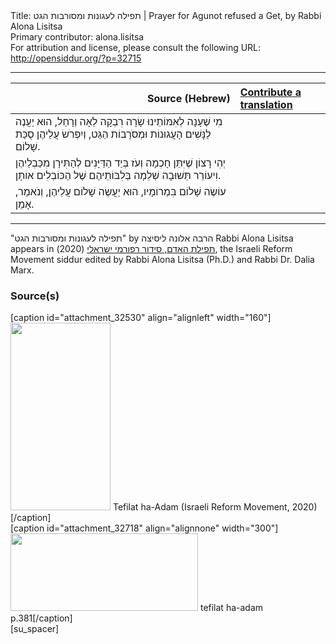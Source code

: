 <html>
<head></head>
<body>
Title: תפילה לעגונות ומסורבות הגט | Prayer for Agunot refused a Get, by Rabbi Alona Lisitsa<br />
Primary contributor: alona.lisitsa<br />
For attribution and license, please consult the following URL: <a href="http://opensiddur.org/?p=32715">http://opensiddur.org/?p=32715</a>
<p />
<hr />

<table style="margin-left: auto;margin-right: auto;" class="draggable">
<thead><tr><th id="x" style="text-align: right;">Source (Hebrew)</th><th style="text-align: left;"><a href="/contributing/upload/">Contribute a translation</a></th></tr></thead>
<tbody>
<tr><td style="vertical-align:top;">
<div class="liturgy" lang="he">
מִי שֶׁעָנָה לְאִמּוֹתֵינוּ שָׂרָה רִבְקָה לֵאָה וְרָחֵל,
הוּא יַעֲנֶה לַנָּשִׁים הָעֲגוּנוֹת וּמְסֹרָבוֹת הַגֵּט,
וְיִפְרֹשׂ עֲלֵיהֶן סֻכַּת שָׁלוֹם.
</span></div></td>
 
<td style="vertical-align:top;">
<div class="english" lang="en">

</div></td></tr>


<tr><td style="vertical-align:top;">
<div class="liturgy" lang="he">
יְהִי רָצוֹן 
שֶׁיִּתֵּן חָכְמָה וְעֹז בְּיַד הַדַּיָּנִים 
לְהַתִּירָן מִכַּבְלֵיהֶן 
וִיעוֹרֵר תְּשׁוּבָה שְׁלֵמָה בְּלִבּוֹתֵיהֶם 
שֶׁל הַכּוֹבְלִים אוֹתָן. 
</span></div></td>
 
<td style="vertical-align:top;">
<div class="english" lang="en">

</div></td></tr>


<tr><td style="vertical-align:top;">
<div class="liturgy" lang="he">
עוֹשֶׂה שָׁלוֹם בִּמְרוֹמָיו, 
הוּא יַעֲשֶׂה שָׁלוֹם עֲלֵיהֶן, 
וְנֹאמַר, אָמֵן.
</span></div></td>
 
<td style="vertical-align:top;">
<div class="english" lang="en">

</div></td></tr>
</tbody></table>

<hr />

"תפילה לעגונות ומסורבות הגט" by הרבה אלונה ליסיצה Rabbi Alona Lisitsa appears in <a href="https://www.facebook.com/תפילת-האדם-סידור-רפורמי-ישראלי-101214578258569">תפילת האדם, סידור רפורמי ישראלי</a> (2020), the Israeli Reform Movement siddur edited by Rabbi Alona Lisitsa (Ph.D.) and Rabbi Dr. Dalia Marx.

<h3>Source(s)</h3>

<span style="float: right;">[caption id="attachment_32530" align="alignleft" width="160"]<a href="https://opensiddur.org/wp-content/uploads/2020/06/tefilat-ha-adam-Israeli-REform-Movement-2020.jpg" rel="lightbox"><img src="https://opensiddur.org/wp-content/uploads/2020/06/tefilat-ha-adam-Israeli-REform-Movement-2020-160x300.jpg" alt="" width="160" height="300" class="size-medium wp-image-32530" /></a> Tefilat ha-Adam (Israeli Reform Movement, 2020)[/caption]</span>  <span style="float: left;">[caption id="attachment_32718" align="alignnone" width="300"]<a href="https://opensiddur.org/wp-content/uploads/2020/07/tefilat-ha-adam-p.381.jpg"><img src="https://opensiddur.org/wp-content/uploads/2020/07/tefilat-ha-adam-p.381-300x124.jpg" alt="" width="300" height="124" class="size-medium wp-image-32718" /></a> tefilat ha-adam p.381[/caption]</span>[su_spacer]
</body>
</html>